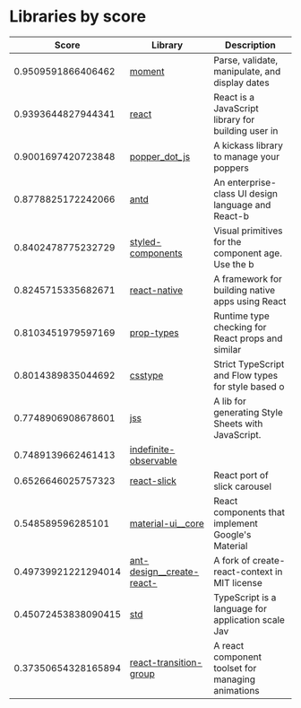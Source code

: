 # Libraries by score
 Score | Library | Description
 ---| --- | ---
| 0.9509591866406462 | [moment](./m/moment) | Parse, validate, manipulate, and display dates
| 0.9393644827944341 | [react](./r/react) | React is a JavaScript library for building user in
| 0.9001697420723848 | [popper_dot_js](./p/popper_dot_js) | A kickass library to manage your poppers
| 0.8778825172242066 | [antd](./a/antd) | An enterprise-class UI design language and React-b
| 0.8402478775232729 | [styled-components](./s/styled-components) | Visual primitives for the component age. Use the b
| 0.8245715335682671 | [react-native](./r/react-native) | A framework for building native apps using React
| 0.8103451979597169 | [prop-types](./p/prop-types) | Runtime type checking for React props and similar 
| 0.8014389835044692 | [csstype](./c/csstype) | Strict TypeScript and Flow types for style based o
| 0.7748906908678601 | [jss](./j/jss) | A lib for generating Style Sheets with JavaScript.
| 0.7489139662461413 | [indefinite-observable](./i/indefinite-observable) |  
| 0.6526646025757323 | [react-slick](./r/react-slick) | React port of slick carousel
| 0.548589596285101 | [material-ui__core](./m/material-ui__core) | React components that implement Google's Material 
| 0.49739921221294014 | [ant-design__create-react-](./a/ant-design__create-react-context) | A fork of create-react-context in MIT license
| 0.45072453838090415 | [std](./s/std) | TypeScript is a language for application scale Jav
| 0.37350654328165894 | [react-transition-group](./r/react-transition-group) | A react component toolset for managing animations |
